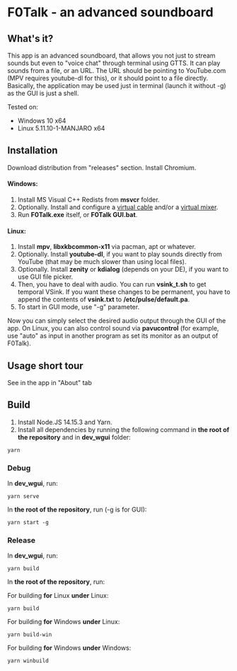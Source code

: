 # F0Talk - an advanced soundboard
## What's it?
This app is an advanced soundboard, that allows you not just to stream sounds but even to "voice chat" through terminal using GTTS. It can play sounds from a file, or an URL. The URL should be pointing to YouTube.com (MPV requires youtube-dl for this), or it should point to a file directly. Basically, the application may be used just in terminal (launch it without -g) as the GUI is just a shell.

Tested on:
* Windows 10 x64
* Linux 5.11.10-1-MANJARO x64

## Installation
Download distribution from "releases" section. Install Chromium.

#### Windows:
1. Install MS Visual C++ Redists from **msvcr** folder.
2. Optionally. Install and configure a [virtual cable](https://vb-audio.com/Cable/) and/or a [virtual mixer](https://vb-audio.com/Voicemeeter/).
3. Run **F0Talk.exe** itself, or **F0Talk GUI.bat**.

#### Linux: 
1. Install **mpv**, **libxkbcommon-x11** via pacman, apt or whatever.
2. Optionally. Install **youtube-dl**, if you want to play sounds directly from YouTube (that may be much slower than using local files).
3. Optionally. Install **zenity** or **kdialog** (depends on your DE), if you want to use GUI file picker.
4. Then, you have to deal with audio. You can run **vsink_t.sh** to get temporal VSink. If you want these changes to be permanent, you have to append the contents of **vsink.txt** to **/etc/pulse/default.pa**.
5. To start in GUI mode, use "-g" parameter.

Now you can simply select the desired audio output through the GUI of the app. On Linux, you can also control sound via **pavucontrol** (for example, use "auto" as input in another program as set its monitor as an output of F0Talk).

## Usage short tour
See in the app in "About" tab

## Build
1. Install Node.JS 14.15.3 and Yarn.
2. Install all dependencies by running the following command in **the root of the repository** and in **dev_wgui** folder:
```
yarn
```

### Debug
In **dev_wgui**, run:
```
yarn serve
```
In **the root of the repository**, run (-g is for GUI):
```
yarn start -g
```

### Release
In **dev_wgui**, run:
```
yarn build
```
In **the root of the repository**, run:

For building **for** Linux **under** Linux:
```
yarn build
```
For building **for** Windows **under** Linux:
```
yarn build-win
```
For building **for** Windows **under** Windows:
```
yarn winbuild
```